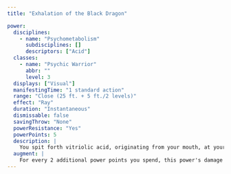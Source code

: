 ```yaml
---
title: "Exhalation of the Black Dragon"

power:
  disciplines:
    - name: "Psychometabolism"
      subdisciplines: []
      descriptors: ["Acid"]
  classes:
    - name: "Psychic Warrior"
      abbr: ""
      level: 3
  displays: ["Visual"]
  manifestingTime: "1 standard action"
  range: "Close (25 ft. + 5 ft./2 levels)"
  effect: "Ray"
  duration: "Instantaneous"
  dismissable: false
  savingThrow: "None"
  powerResistance: "Yes"
  powerPoints: 5
  description: |
    You spit forth vitriolic acid, originating from your mouth, at your target. If you succeed on a ranged touch attack, the target takes 3d6 points of acid damage.
  augment: |
    For every 2 additional power points you spend, this power's damage increases by 1d6 points.
---
```


